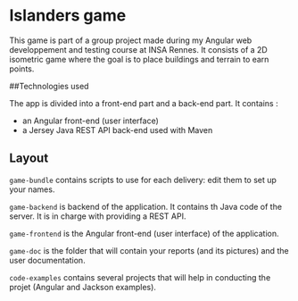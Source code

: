 # Islanders game

This game is part of a group project made during my Angular web developpement and testing course at INSA Rennes. It consists of a 2D isometric game where the goal is to place buildings and terrain to earn points. 

##Technologies used

The app is divided into a front-end part and a back-end part. It contains :
- an Angular front-end (user interface)
- a Jersey Java REST API back-end used with Maven

## Layout

`game-bundle` contains scripts to use for each delivery: edit them to set up your names.

`game-backend` is backend of the application. It contains th Java code of the server.
It is in charge with providing a REST API.

`game-frontend` is the Angular front-end (user interface) of the application.

`game-doc` is the folder that will contain your reports (and its pictures) and the user documentation.

`code-examples` contains several projects that will help in conducting the projet (Angular and Jackson examples).

